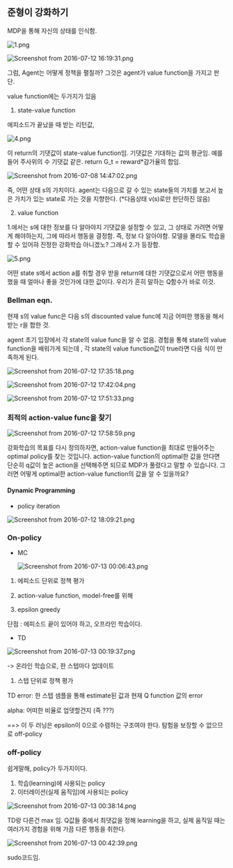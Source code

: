 ## 준형이 강화하기

MDP을 통해 자신의 상태를 인식함.

![1.png](http://www.modulabs.co.kr/files/attach/images/334/136/002/9864ef6a012bcbff9249a3805b06035d.png)

![Screenshot from 2016-07-12 16:19:31.png](http://www.modulabs.co.kr/files/attach/images/334/192/003/b256481449d77879cff9109fbecb08d1.png)



그럼, Agent는 어떻게 정책을 펼칠까? 그것은 agent가 value function을 가지고 판단.

value function에는 두가지가 있음

1. state-value function

에피소드가 끝났을 때 받는 리턴값, 

![4.png](http://www.modulabs.co.kr/files/attach/images/334/136/002/2f32323a0ff14183c045cfb04744ab73.png)

이 return의 기댓값이 state-value function임. 기댓값은 기대하는 값의 평균임. 예를들어 주사위의 수 기댓값 같은. return G_t = reward*감가율의 합임.

![Screenshot from 2016-07-08 14:47:02.png](http://www.modulabs.co.kr/files/attach/images/334/136/002/4885d4877f3115bb054016dbd00e14ea.png)

즉, 어떤 상태  s의 가치이다. agent는 다음으로 갈 수 있는 state들의 가치를 보고서 높은 가치가 있는 state로 가는 것을 지향한다. (*다음상태 v(s)로만 판단하진 않음)

2. value function

1.에서는 s에 대한 정보를 다 알아야지 기댓값을 설정할 수 있고, 그 상태로 가려면 어떻게 해야하는지, 그에 따라서 행동을 결정함.  즉, 정보 다 알아야함. 모델을 몰라도 학습을 할 수 있어햐 진정한 강화학습 아니겠노? 그래서 2.가 등장함.

![5.png](http://www.modulabs.co.kr/files/attach/images/334/136/002/e7b067d294a64c295cd120d1cdf33e20.png)

어떤 state s에서 action a를 취할 경우 받을 return에 대한 기댓값으로서 어떤 행동을 했을 때 얼마나 좋을 것인가에 대한 값이다. 우리가 흔히 말하는 Q함수가 바로 이것.



### Bellman eqn.

현재 s의 value func은 다음 s의 discounted value func에 지금 어떠한 행동을 해서 받는 r을 합한 것.

agent 초기 입장에서 각 state의 value func을 알 수 없음. 경험을 통해 state의 value  function을 배워가게 되는데 , 각 state의 value function값이 true라면 다음 식이 만족하게 된다.

![Screenshot from 2016-07-12 17:35:18.png](http://www.modulabs.co.kr/files/attach/images/334/237/003/18eba72dcfeafa6e6280055a95078ffa.png)

![Screenshot from 2016-07-12 17:42:04.png](http://www.modulabs.co.kr/files/attach/images/334/237/003/276f2082eb0ce52b5479f0678bdc24e0.png)

![Screenshot from 2016-07-12 17:51:33.png](http://www.modulabs.co.kr/files/attach/images/334/237/003/acc6587c0d50511c8c21a32ce2d67d8a.png)



### 최적의 action-value func을 찾기

![Screenshot from 2016-07-12 17:58:59.png](http://www.modulabs.co.kr/files/attach/images/334/237/003/5354ff8754b2bc1a491db64374d12536.png)

강화학습의 목표를 다시 정의하자면, action-value function을 최대로 만들어주는 optimal policy를 찾는 것입니다. action-value function의 optimal한 값을 안다면 단순히 q값이 높은 action을 선택해주면 되므로 MDP가 풀렸다고 말할 수 있습니다. 그러면 어떻게 optimal한 action-value function의 값을 알 수 있을까요?



#### Dynamic Programming

- policy iteration

![Screenshot from 2016-07-12 18:09:21.png](http://www.modulabs.co.kr/files/attach/images/334/237/003/1601b1e72a52c39d2fc6447597f0ff3b.png)





### On-policy

- MC

  ![Screenshot from 2016-07-13 00:06:43.png](http://www.modulabs.co.kr/files/attach/images/334/237/003/e80db19335830c54364e777338f123fb.png)

1) 에피소드 단위로 정책 평가

2) action-value function, model-free를 위해

3) epsilon greedy

단점 : 에피소드 끝이 있어야 하고, 오프라인 학습이다.

- TD

![Screenshot from 2016-07-13 00:19:37.png](http://www.modulabs.co.kr/files/attach/images/334/237/003/90c80cf356a95548c5fac0702e528280.png)

-> 온라인 학습으로, 한 스텝마다 업데이트

1) 스텝 단위로 정책 평가

TD error: 한 스텝 샘플을 통해 estimate된 값과 현재 Q function 값의 error

alpha: 어떠한 비율로 업뎃할건지 (즉 ???)



==> 이 두 러닝은 epsilon이 0으로 수렴하는 구조여야 한다. 탐험을 보장할 수 없으므로 off-policy



### off-policy

쉽게말해, policy가 두가지이다.

1. 학습(learning)에 사용되는 policy
2. 이터레이션(실제 움직임)에 사용되는 policy

![Screenshot from 2016-07-13 00:38:14.png](http://www.modulabs.co.kr/files/attach/images/334/237/003/237a2ce24902623c635a2455b72cf209.png)

TD랑 다른건 max 임. Q값들 중에서 최댓값을 정해 learning을 하고, 실제 움직일 때는 여러가지 경험을 위해 가끔 다른 행동을 취한다.

![Screenshot from 2016-07-13 00:42:39.png](http://www.modulabs.co.kr/files/attach/images/334/237/003/ae69117d4537c6d2e960db12f754a3e4.png)

sudo코드임.
